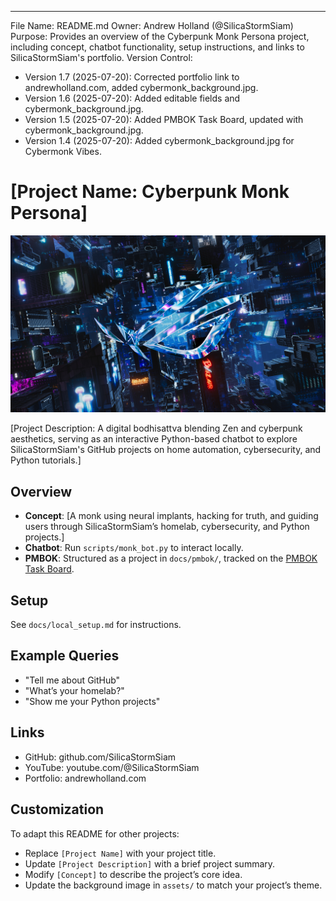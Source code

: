 ---
File Name: README.md
Owner: Andrew Holland (@SilicaStormSiam)
Purpose: Provides an overview of the Cyberpunk Monk Persona project, including concept, chatbot functionality, setup instructions, and links to SilicaStormSiam's portfolio.
Version Control:
  - Version 1.7 (2025-07-20): Corrected portfolio link to andrewholland.com, added cybermonk_background.jpg.
  - Version 1.6 (2025-07-20): Added editable fields and cybermonk_background.jpg.
  - Version 1.5 (2025-07-20): Added PMBOK Task Board, updated with cybermonk_background.jpg.
  - Version 1.4 (2025-07-20): Added cybermonk_background.jpg for Cybermonk Vibes.

# [Project Name: Cyberpunk Monk Persona]

![Cybermonk Vibes](assets/cybermonk_background.jpg)

[Project Description: A digital bodhisattva blending Zen and cyberpunk aesthetics, serving as an interactive Python-based chatbot to explore SilicaStormSiam's GitHub projects on home automation, cybersecurity, and Python tutorials.]

## Overview
- **Concept**: [A monk using neural implants, hacking for truth, and guiding users through SilicaStormSiam’s homelab, cybersecurity, and Python projects.]
- **Chatbot**: Run `scripts/monk_bot.py` to interact locally.
- **PMBOK**: Structured as a project in `docs/pmbok/`, tracked on the [PMBOK Task Board](https://github.com/users/silicastormsiam/projects/2).

## Setup
See `docs/local_setup.md` for instructions.

## Example Queries
- "Tell me about GitHub"
- "What’s your homelab?"
- "Show me your Python projects"

## Links
- GitHub: github.com/SilicaStormSiam
- YouTube: youtube.com/@SilicaStormSiam
- Portfolio: andrewholland.com

## Customization
To adapt this README for other projects:
- Replace `[Project Name]` with your project title.
- Update `[Project Description]` with a brief project summary.
- Modify `[Concept]` to describe the project’s core idea.
- Update the background image in `assets/` to match your project’s theme.
